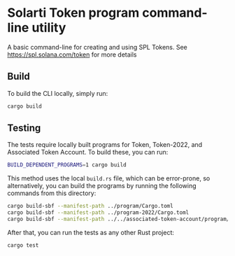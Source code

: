 # Solarti Token program command-line utility

A basic command-line for creating and using SPL Tokens.  See https://spl.solana.com/token for more details

## Build

To build the CLI locally, simply run:

```sh
cargo build
```

## Testing

The tests require locally built programs for Token, Token-2022, and Associated
Token Account. To build these, you can run:

```sh
BUILD_DEPENDENT_PROGRAMS=1 cargo build
```

This method uses the local `build.rs` file, which can be error-prone, so alternatively,
you can build the programs by running the following commands from this directory:

```sh
cargo build-sbf --manifest-path ../program/Cargo.toml
cargo build-sbf --manifest-path ../program-2022/Cargo.toml
cargo build-sbf --manifest-path ../../associated-token-account/program/Cargo.toml
```

After that, you can run the tests as any other Rust project:

```sh
cargo test
```
